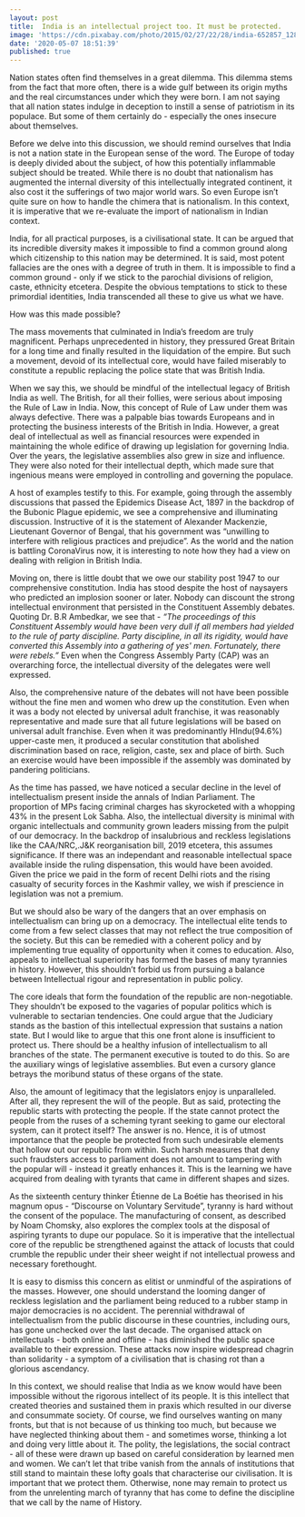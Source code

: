 ```yaml
---
layout: post
title:  India is an intellectual project too. It must be protected.
image: 'https://cdn.pixabay.com/photo/2015/02/27/22/28/india-652857_1280.png'
date: '2020-05-07 18:51:39'
published: true
---
```

Nation states often find themselves in a great dilemma. This dilemma stems from the fact that more often, there is a wide gulf between its origin myths and the real circumstances under which they were born. I am not saying that all nation states indulge in deception to instill a sense of patriotism in its populace. But some of them certainly do - especially the ones insecure about themselves.

Before we delve into this discussion, we should remind ourselves that India is not a nation state in the European sense of the word. The Europe of today is deeply divided about the subject, of how this potentially inflammable subject should be treated. While there is no doubt that nationalism has augmented the internal diversity of this intellectually integrated continent, it also cost it the sufferings of two major world wars. So even Europe isn’t quite sure on how to handle the chimera that is nationalism. In this context, it is imperative that we re-evaluate the import of nationalism in Indian context.

India, for all practical purposes, is a civilisational state. It can be argued that its incredible diversity makes it impossible to find a common ground along which citizenship to this nation may be determined. It is said, most potent fallacies are the ones with a degree of truth in them. It is impossible to find a common ground - only if we stick to the parochial divisions of religion, caste, ethnicity etcetera. Despite the obvious temptations to stick to these primordial identities, India transcended all these to give us what we have. 

How was this made possible?

The mass movements that culminated in India’s freedom are truly magnificent. Perhaps unprecedented in history, they pressured Great Britain for a long time and finally resulted in the liquidation of the empire. But such a movement, devoid of its intellectual core, would have failed miserably to constitute a republic replacing the police state that was British India.

When we say this, we should be mindful of the intellectual legacy of British India as well. The British, for all their follies, were serious about imposing the Rule of Law in India. Now, this concept of Rule of Law under them was always defective. There was a palpable bias towards Europeans and in protecting the business interests of the British in India. However, a great deal of intellectual as well as financial resources were expended in maintaining the whole edifice of drawing up legislation for governing India. Over the years, the legislative assemblies also grew in size and influence. They were also noted for their intellectual depth, which made sure that ingenious means were employed in controlling and governing the populace.

A host of examples testify to this. For example, going through the assembly discussions that passed the Epidemics Disease Act, 1897 in the backdrop of the Bubonic Plague epidemic,  we see a comprehensive and illuminating discussion. Instructive of it is the statement of Alexander Mackenzie, Lieutenant Governor of Bengal, that his government was “unwilling to interfere with religious practices and prejudice”. As the world and the nation is battling CoronaVirus now, it is interesting to note how they had a view on dealing with religion in British India.

Moving on, there is little doubt that we owe our stability post 1947 to our comprehensive constitution. India has stood despite the host of naysayers who predicted an implosion sooner or later. Nobody can discount the strong intellectual environment that persisted in the Constituent Assembly debates. Quoting Dr. B.R Ambedkar, we see that - *“The proceedings of this Constituent Assembly would have been very dull if all members had yielded to the rule of party discipline. Party discipline, in all its rigidity, would have converted this Assembly into a gathering of yes' men. Fortunately, there were rebels.”* Even when the Congress Assembly Party (CAP) was an overarching force, the intellectual diversity of the delegates were well expressed.  

Also, the comprehensive nature of the debates will not have been possible without the fine men and women who drew up the constitution. Even when it was a body not elected by universal adult franchise, it was reasonably representative and made sure that all future legislations will be based on universal adult franchise. Even when it was predominantly HIndu(94.6%) upper-caste men, it produced a secular constitution that abolished discrimination based on race, religion, caste, sex and place of birth. Such an exercise would have been impossible if the assembly was dominated by pandering politicians. 

As the time has passed, we have noticed a secular decline in the level of intellectualism present inside the annals of Indian Parliament. The proportion of MPs facing criminal charges has skyrocketed with a whopping 43% in the present Lok Sabha. Also, the intellectual diversity is minimal with organic intellectuals and community grown leaders missing from the pulpit of our democracy. In the backdrop of insalubrious and reckless legislations like the CAA/NRC,.J&K reorganisation bill, 2019 etcetera, this assumes significance. If there was an independant and reasonable intellectual space available inside the ruling dispensation, this would have been avoided. Given the price we paid in the form of recent Delhi riots and the rising casualty of security forces in the Kashmir valley, we wish if prescience in legislation was not a premium.

But we should also be wary of the dangers that an over emphasis on intellectualism can bring up on a democracy. The intellectual elite tends to come from a few select classes that may not reflect the true composition of the society. But this can be remedied with a coherent policy and by implementing true equality of opportunity when it comes to education. Also, appeals to intellectual superiority has formed the bases of many tyrannies in history. However, this shouldn’t forbid us from pursuing a balance between Intellectual rigour and representation in public policy.

The core ideals that form the foundation of the republic are non-negotiable. They shouldn’t be exposed to the vagaries of popular politics which is vulnerable to sectarian tendencies. One could argue that the Judiciary stands as the bastion of this intellectual expression that sustains a nation state. But I would like to argue that this one front alone is insufficient to protect us. There should be a healthy infusion of intellectualism to all branches of the state. The permanent executive is touted to do this. So are the auxiliary wings of legislative assemblies. But even a cursory glance betrays the moribund status of these organs of the state.

Also, the amount of legitimacy that the legislators enjoy is unparalleled. After all, they represent the will of the people. But as said, protecting the republic starts with protecting the people. If the state cannot protect the people from the ruses of a scheming tyrant seeking to game our electoral system, can it protect itself? The answer is no. Hence, it is of utmost importance that the people be protected from such undesirable elements that hollow out our republic from within. Such harsh measures that deny such fraudsters access to parliament does not amount to tampering with the popular will - instead it greatly enhances it. This is the learning we have acquired from dealing with tyrants that came in different shapes and sizes. 

As the sixteenth century thinker Étienne de La Boétie has theorised in his magnum opus - “Discourse on Voluntary Servitude”, tyranny is hard without the consent of the populace. The manufacturing of consent, as described by Noam Chomsky, also explores the complex tools at the disposal of aspiring tyrants to dupe our populace. So it is imperative that the intellectual core of the republic be strengthened against the attack of locusts that could crumble the republic under their sheer weight if not intellectual prowess and necessary forethought.

It is easy to dismiss this concern as elitist or unmindful of the aspirations of the masses. However, one should understand the looming danger of reckless legislation and the parliament being reduced to a rubber stamp in major democracies is no accident. The perennial withdrawal of intellectualism from the public discourse in these countries, including ours, has gone unchecked over the last decade. The organised attack on intellectuals - both online and offline - has diminished the public space available to their expression. These attacks now inspire widespread chagrin than solidarity - a symptom of a civilisation that is chasing rot than a glorious ascendancy. 

In this context, we should realise that India as we know would have been impossible without the rigorous intellect of its people. It is this intellect that created theories and sustained them in praxis which resulted in our diverse and consummate society. Of course, we find ourselves wanting on many fronts, but that is not because of us thinking too much, but because we have neglected thinking about them - and sometimes worse, thinking a lot and doing very little about it. The polity, the legislations, the social contract - all of these were drawn up based on careful consideration by learned men and women. We can’t let that tribe vanish from the annals of institutions that still stand to maintain these lofty goals that characterise our civilisation. It is important that we protect them. Otherwise, none may remain to protect us from the unrelenting march of tyranny that has come to define the discipline that we call by the name of History. 
